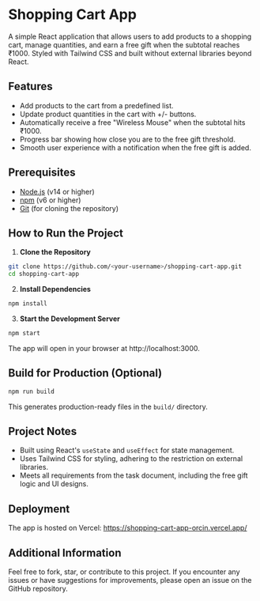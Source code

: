 # Shopping Cart App

A simple React application that allows users to add products to a shopping cart, manage quantities, and earn a free gift when the subtotal reaches ₹1000. Styled with Tailwind CSS and built without external libraries beyond React.

## Features

- Add products to the cart from a predefined list.
- Update product quantities in the cart with +/- buttons.
- Automatically receive a free "Wireless Mouse" when the subtotal hits ₹1000.
- Progress bar showing how close you are to the free gift threshold.
- Smooth user experience with a notification when the free gift is added.

## Prerequisites

- [Node.js](https://nodejs.org/) (v14 or higher)
- [npm](https://www.npmjs.com/) (v6 or higher)
- [Git](https://git-scm.com/) (for cloning the repository)

## How to Run the Project

1. **Clone the Repository**
```bash
git clone https://github.com/<your-username>/shopping-cart-app.git
cd shopping-cart-app
```

2. **Install Dependencies**
```bash
npm install
```

3. **Start the Development Server**
```bash
npm start
```
The app will open in your browser at http://localhost:3000.

## Build for Production (Optional)
```bash
npm run build
```
This generates production-ready files in the `build/` directory.

## Project Notes

- Built using React's `useState` and `useEffect` for state management.
- Uses Tailwind CSS for styling, adhering to the restriction on external libraries.
- Meets all requirements from the task document, including the free gift logic and UI designs.

## Deployment

The app is hosted on Vercel: https://shopping-cart-app-orcin.vercel.app/

## Additional Information

Feel free to fork, star, or contribute to this project. If you encounter any issues or have suggestions for improvements, please open an issue on the GitHub repository.